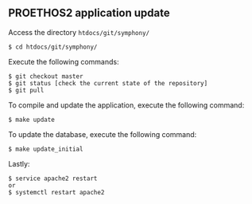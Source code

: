 PROETHOS2 application update
----------------------------

Access the directory `htdocs/git/symphony/`

    $ cd htdocs/git/symphony/

Execute the following commands:

    $ git checkout master
    $ git status [check the current state of the repository]
    $ git pull

To compile and update the application, execute the following command:

    $ make update

To update the database, execute the following command:

    $ make update_initial

Lastly:

    $ service apache2 restart
    or
    $ systemctl restart apache2
